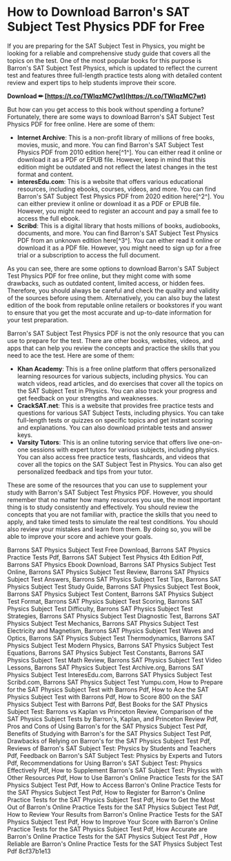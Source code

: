 
 
# How to Download Barron's SAT Subject Test Physics PDF for Free
 
If you are preparing for the SAT Subject Test in Physics, you might be looking for a reliable and comprehensive study guide that covers all the topics on the test. One of the most popular books for this purpose is Barron's SAT Subject Test Physics, which is updated to reflect the current test and features three full-length practice tests along with detailed content review and expert tips to help students improve their score.
 
**Download ✏ [https://t.co/TWIqzMC7wt](https://t.co/TWIqzMC7wt)**


 
But how can you get access to this book without spending a fortune? Fortunately, there are some ways to download Barron's SAT Subject Test Physics PDF for free online. Here are some of them:
 
- **Internet Archive**: This is a non-profit library of millions of free books, movies, music, and more. You can find Barron's SAT Subject Test Physics PDF from 2010 edition here[^1^]. You can either read it online or download it as a PDF or EPUB file. However, keep in mind that this edition might be outdated and not reflect the latest changes in the test format and content.
- **interesEdu.com**: This is a website that offers various educational resources, including ebooks, courses, videos, and more. You can find Barron's SAT Subject Test Physics PDF from 2020 edition here[^2^]. You can either preview it online or download it as a PDF or EPUB file. However, you might need to register an account and pay a small fee to access the full ebook.
- **Scribd**: This is a digital library that hosts millions of books, audiobooks, documents, and more. You can find Barron's SAT Subject Test Physics PDF from an unknown edition here[^3^]. You can either read it online or download it as a PDF file. However, you might need to sign up for a free trial or a subscription to access the full document.

As you can see, there are some options to download Barron's SAT Subject Test Physics PDF for free online, but they might come with some drawbacks, such as outdated content, limited access, or hidden fees. Therefore, you should always be careful and check the quality and validity of the sources before using them. Alternatively, you can also buy the latest edition of the book from reputable online retailers or bookstores if you want to ensure that you get the most accurate and up-to-date information for your test preparation.
  
Barron's SAT Subject Test Physics PDF is not the only resource that you can use to prepare for the test. There are other books, websites, videos, and apps that can help you review the concepts and practice the skills that you need to ace the test. Here are some of them:

- **Khan Academy**: This is a free online platform that offers personalized learning resources for various subjects, including physics. You can watch videos, read articles, and do exercises that cover all the topics on the SAT Subject Test in Physics. You can also track your progress and get feedback on your strengths and weaknesses.
- **CrackSAT.net**: This is a website that provides free practice tests and questions for various SAT Subject Tests, including physics. You can take full-length tests or quizzes on specific topics and get instant scoring and explanations. You can also download printable tests and answer keys.
- **Varsity Tutors**: This is an online tutoring service that offers live one-on-one sessions with expert tutors for various subjects, including physics. You can also access free practice tests, flashcards, and videos that cover all the topics on the SAT Subject Test in Physics. You can also get personalized feedback and tips from your tutor.

These are some of the resources that you can use to supplement your study with Barron's SAT Subject Test Physics PDF. However, you should remember that no matter how many resources you use, the most important thing is to study consistently and effectively. You should review the concepts that you are not familiar with, practice the skills that you need to apply, and take timed tests to simulate the real test conditions. You should also review your mistakes and learn from them. By doing so, you will be able to improve your score and achieve your goals.
 
Barrons SAT Physics Subject Test Free Download,  Barrons SAT Physics Practice Tests Pdf,  Barrons SAT Subject Test Physics 4th Edition Pdf,  Barrons SAT Physics Ebook Download,  Barrons SAT Physics Subject Test Online,  Barrons SAT Physics Subject Test Review,  Barrons SAT Physics Subject Test Answers,  Barrons SAT Physics Subject Test Tips,  Barrons SAT Physics Subject Test Study Guide,  Barrons SAT Physics Subject Test Book,  Barrons SAT Physics Subject Test Content,  Barrons SAT Physics Subject Test Format,  Barrons SAT Physics Subject Test Scoring,  Barrons SAT Physics Subject Test Difficulty,  Barrons SAT Physics Subject Test Strategies,  Barrons SAT Physics Subject Test Diagnostic Test,  Barrons SAT Physics Subject Test Mechanics,  Barrons SAT Physics Subject Test Electricity and Magnetism,  Barrons SAT Physics Subject Test Waves and Optics,  Barrons SAT Physics Subject Test Thermodynamics,  Barrons SAT Physics Subject Test Modern Physics,  Barrons SAT Physics Subject Test Equations,  Barrons SAT Physics Subject Test Constants,  Barrons SAT Physics Subject Test Math Review,  Barrons SAT Physics Subject Test Video Lessons,  Barrons SAT Physics Subject Test Archive.org,  Barrons SAT Physics Subject Test InteresEdu.com,  Barrons SAT Physics Subject Test Scribd.com,  Barrons SAT Physics Subject Test Yumpu.com,  How to Prepare for the SAT Physics Subject Test with Barrons Pdf,  How to Ace the SAT Physics Subject Test with Barrons Pdf,  How to Score 800 on the SAT Physics Subject Test with Barrons Pdf,  Best Books for the SAT Physics Subject Test: Barrons vs Kaplan vs Princeton Review,  Comparison of the SAT Physics Subject Tests by Barron's, Kaplan, and Princeton Review Pdf,  Pros and Cons of Using Barron's for the SAT Physics Subject Test Pdf,  Benefits of Studying with Barron's for the SAT Physics Subject Test Pdf,  Drawbacks of Relying on Barron's for the SAT Physics Subject Test Pdf,  Reviews of Barron's SAT Subject Test: Physics by Students and Teachers Pdf,  Feedback on Barron's SAT Subject Test: Physics by Experts and Tutors Pdf,  Recommendations for Using Barron's SAT Subject Test: Physics Effectively Pdf,  How to Supplement Barron's SAT Subject Test: Physics with Other Resources Pdf,  How to Use Barron's Online Practice Tests for the SAT Physics Subject Test Pdf,  How to Access Barron's Online Practice Tests for the SAT Physics Subject Test Pdf,  How to Register for Barron's Online Practice Tests for the SAT Physics Subject Test Pdf,  How to Get the Most Out of Barron's Online Practice Tests for the SAT Physics Subject Test Pdf,  How to Review Your Results from Barron's Online Practice Tests for the SAT Physics Subject Test Pdf,  How to Improve Your Score with Barron's Online Practice Tests for the SAT Physics Subject Test Pdf,  How Accurate are Barron's Online Practice Tests for the SAT Physics Subject Test Pdf ,  How Reliable are Barron's Online Practice Tests for the SAT Physics Subject Test Pdf
 8cf37b1e13
 
